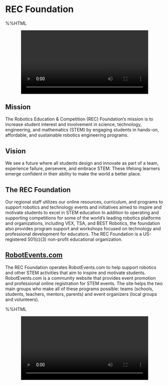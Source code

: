 # REC Foundation

%%HTML
<div align="middle">
<video width="80%" controls>
      <source src="./About Us-a-6EmHz_dbY.mp4" type="video/mp4">
</video></div>

## Mission

The Robotics Education & Competition (REC) Foundation’s mission is to increase student interest and involvement in science, technology, engineering, and mathematics (STEM) by engaging students in hands-on, affordable, and sustainable robotics engineering programs.

## Vision

We see a future where all students design and innovate as part of a team, experience failure, persevere, and embrace STEM. These lifelong learners emerge confident in their ability to make the world a better place.

## The REC Foundation

Our regional staff utilizes our online resources, curriculum, and programs to support robotics and technology events and initiatives aimed to inspire and motivate students to excel in STEM education  In addition to operating and supporting competitions for some of the world’s leading robotics platforms and organizations, including VEX, TSA, and BEST Robotics, the foundation also provides program support and workshops focused on technology and professional development for educators. The REC Foundation is a US-registered 501(c)(3) non-profit educational organization.

## [RobotEvents.com](https://robotevents.com)

The REC Foundation operates RobotEvents.com to help support robotics and other STEM activities that aim to inspire and motivate students. RobotEvents.com is a community website that provides event promotion and professional online registration for STEM events. The site helps the two main groups who make all of these programs possible: teams (schools, students, teachers, mentors, parents) and event organizers (local groups and volunteers).

%%HTML
<div align="middle">
<video width="80%" controls>
      <source src="./REC Foundation 2020-21 Season Event Welcome-J9bs0JCXfSs.mp4" type="video/mp4">
</video></div>
